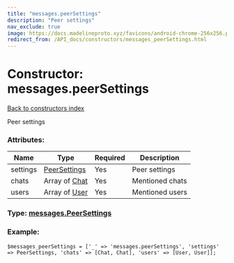 ```yaml
---
title: "messages.peerSettings"
description: "Peer settings"
nav_exclude: true
image: https://docs.madelineproto.xyz/favicons/android-chrome-256x256.png
redirect_from: /API_docs/constructors/messages_peerSettings.html
---
```

# Constructor: messages.peerSettings  
[Back to constructors index](/API_docs/constructors/index.html)



Peer settings

### Attributes:

| Name     |    Type       | Required | Description |
|----------|---------------|----------|-------------|
|settings|[PeerSettings](/API_docs/types/PeerSettings.html) | Yes|Peer settings|
|chats|Array of [Chat](/API_docs/types/Chat.html) | Yes|Mentioned chats|
|users|Array of [User](/API_docs/types/User.html) | Yes|Mentioned users|



### Type: [messages.PeerSettings](/API_docs/types/messages.PeerSettings.html)


### Example:

```
$messages_peerSettings = ['_' => 'messages.peerSettings', 'settings' => PeerSettings, 'chats' => [Chat, Chat], 'users' => [User, User]];
```  
